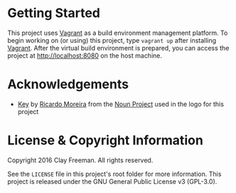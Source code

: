 # Getting Started

This project uses [Vagrant](https://www.vagrantup.com) as a build environment
management platform. To begin working on (or using) this project, type
`vagrant up` after installing [Vagrant](https://www.vagrantup.com). After the
virtual build environment is prepared, you can access the project at
[http://localhost:8080](http://localhost:8080) on the host machine.

# Acknowledgements

* [Key](https://thenounproject.com/term/key/12637/) by
  [Ricardo Moreira](https://thenounproject.com/skatakila/) from the
  [Noun Project](https://thenounproject.com) used in the logo for this project

# License & Copyright Information

Copyright 2016 Clay Freeman. All rights reserved.

See the `LICENSE` file in this project's root folder for more information. This
project is released under the GNU General Public License v3 (GPL-3.0).
